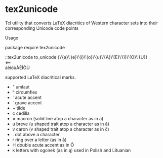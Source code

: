# tex2unicode

Tcl utility that converts LaTeX diacritics of Western character sets into their corresponding Unicode code points 

Usage

package require tex2unicode

::tex2unicode to\_unicode {\\'{a}\\'{e}\\'{i}\\'{o}\\'{u}\\'{A}\\'{E}\\'{I}\\'{O}\\'{U}}  
<==  
àèìòùÀÈÌÒÙ

   supported LaTeX diacritical marks. 

   - " umlaut
   - ^ circumflex
   - ' acute accent
   - ` grave accent
   - ~ tilde
   - c cedilla
   - = macron (solid line atop a character as in ā)
   - u breve (u shaped trait atop a character as in ă)
   - v caron (v shaped trait atop a character as in č)
   - . dot above a character
   - r ring over a letter (as in å)
   - H double acute accent as in Ő
   - k letters with ogonek (as in ą) used in Polish and Lituanian 


